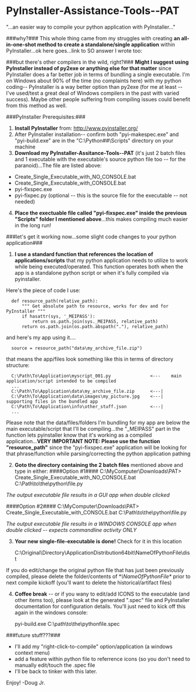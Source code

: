 # PyInstaller-Assistance-Tools--PAT
"...an easier way to compile your python application with PyInstaller..."

###why?###
This whole thing came from my struggles with creating **an all-in-one-shot method to create a standalone/single application** within PyInstaller...ok here goes...link to SO answer I wrote too:

###but there's other compilers in the wild, right?###
**Might I suggest using PyInstaller instead of py2exe or anything else for that matter** since PyInstaller does a far better job in terms of bundling a single executable.  I'm on Windows about 90% of the time (no complaints here) with my python coding-- PyInstaller is a way better option than py2exe (for me at least --  I've used/test a great deal of Windows compilers in the past with varied success).  Maybe other people suffering from compiling issues could benefit from this method as well. 

###PyInstaller Prerequisites:###

 1. **Install PyInstaller** from: http://www.pyinstaller.org/
 2. After PyInstaller installation-- confirm both "pyi-makespec.exe" and "pyi-build.exe" are in the "C:\Python##\Scripts" directory on your machine
 3. **Download my PyInstaller-Assitance-Tools--PAT** (it's just 2 batch files and 1 executable with the executable's source python file too -- for the paranoid)...The file are listed above:
* Create_Single_Executable_with_NO_CONSOLE.bat
* Create_Single_Executable_with_CONSOLE.bat
* pyi-fixspec.exe
* pyi-fixpec.py (optional -- this is the source file for the executable -- not needed)

 4. **Place the exectuable file called "pyi-fixspec.exe" inside the previous "Scripts" folder I mentioned above**...this makes compiling much easier in the long run!


###let's get it working now...some slight code changes to your python application###

  1. **I use a standard function that references the location of applications/scripts** that my python application needs to utilize to work while being executed/operated.  This function operates both when the app is a standalone python script or when it's fully compiled via pyinstaller.

  Here's the piece of code I use:

      def resource_path(relative_path):
          """ Get absolute path to resource, works for dev and for PyInstaller """
          if hasattr(sys, '_MEIPASS'):
              return os.path.join(sys._MEIPASS, relative_path)
          return os.path.join(os.path.abspath("."), relative_path)

  and here's my app using it....

      source = resource_path("data\my_archive_file.zip")

  that means the app/files look something like this in terms of directory structure:

      C:\Path\To\Application\myscript_001.py               <---    main application/script intended to be compiled
      ...
      C:\Path\To\Application\data\my_archive_file.zip      <---|
      C:\Path\To\Application\data\images\my_picture.jpg    <---|   supporting files in the bundled app
      C:\Path\To\Application\info\other_stuff.json         <---|
      ...

  Please note that the data/files/folders I'm bundling for my app are below the main executable/script that I'll be compiling...the "_MEIPASS" part in the function lets pyinstaller know that it's working as a compiled application...**VERY IMPORTANT NOTE: Please use the function "resource_path"** since the "pyi-fixspec.exe" application will be looking for that phrase/function while parsing/correcting the python application pathing

  2. **Goto the directory containing the 2 batch files** mentioned above and type in either:
  ####Option #1####
        C:\MyComputer\Downloads\PAT> Create_Single_Executable_with_NO_CONSOLE.bat C:\Path\to\the\python\file.py

  *The output executable file results in a GUI app when double clicked*

  ####Option #2####
      C:\MyComputer\Downloads\PAT> Create_Single_Executable_with_CONSOLE.bat C:\Path\to\the\python\file.py
      
  *The output executable file results in a WINDOWS CONSOLE app when double clicked -- expects commandline activity ONLY*

  3. **Your new single-file-executable is done!** Check for it in this location

        C:\Original\Directory\ApplicationDistribution64bit\NameOfPythonFile\dist

  If you do edit/change the original python file that has just been previously compiled, please delete the folder/contents of **\NameOfPythonFile\** prior to next compile kickoff (you'll want to delete the historical/artifact files) 


  4. **Coffee break** -- or if you wany to edit/add ICONS to the executable (and other items too), please look at the generated ".spec" file and PyInstaller documentation for configuration details.  You'll just need to kick off this again in the windows console:

        pyi-build.exe C:\path\to\the\pythonfile.spec

###future stuff???###
* I'll add my "right-click-to-compile" option/application (a windows context menu)
* add a feature within python file to referrence icons (so you don't need to manually edit/touch the .spec file
* I'll be back to tinker with this later.


Enjoy!
-Doug Jr.

